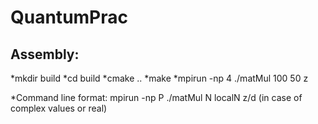 # QuantumPrac

Assembly:
---
*mkdir build
*cd build
*cmake ..
*make
*mpirun -np 4 ./matMul 100 50 z

*Command line format: mpirun -np P ./matMul N localN z/d (in case of complex values or real)
